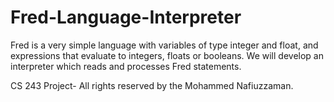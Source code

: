 # Fred-Language-Interpreter
Fred is a very simple language with variables of type integer and float, and expressions that evaluate to integers, 
floats or booleans. We will develop an interpreter which reads and processes Fred statements. 

CS 243 Project- All rights reserved by the Mohammed Nafiuzzaman.

